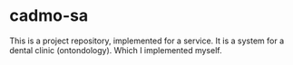 # cadmo-sa
This is a project repository, implemented for a service. It is a system for a dental clinic (ontondology). Which I implemented myself.
